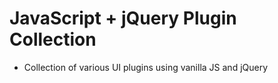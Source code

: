 # JavaScript + jQuery Plugin Collection 

-   Collection of various UI plugins using vanilla JS and jQuery 


